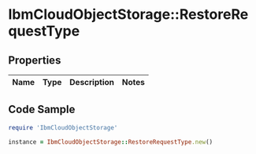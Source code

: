 # IbmCloudObjectStorage::RestoreRequestType

## Properties

Name | Type | Description | Notes
------------ | ------------- | ------------- | -------------

## Code Sample

```ruby
require 'IbmCloudObjectStorage'

instance = IbmCloudObjectStorage::RestoreRequestType.new()
```



